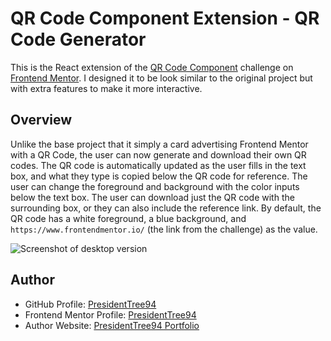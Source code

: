 # QR Code Component Extension - QR Code Generator
This is the React extension of the [QR Code Component](https://www.frontendmentor.io/solutions/qr-code-component-xixkp7hzyW) challenge on [Frontend Mentor](https://www.frontendmentor.io/challenges/qr-code-component-iux_sIO_H). I designed it to be look similar to the original project but with extra features to make it more interactive.

## Overview
Unlike the base project that it simply a card advertising Frontend Mentor with a QR Code, the user can now generate and download their own QR codes. The QR code is automatically updated as the user fills in the text box, and what they type is copied below the QR code for reference. The user can change the foreground and background with the color inputs below the text box. The user can download just the QR code with the surrounding box, or they can also include the reference link. By default, the QR code has a white foreground, a blue background, and `https://www.frontendmentor.io/` (the link from the challenge) as the value.

![Screenshot of desktop version](../public/screenshot.png)

## Author
- GitHub Profile: [PresidentTree94](https://github.com/PresidentTree94)
- Frontend Mentor Profile: [PresidentTree94](https://www.frontendmentor.io/profile/PresidentTree94)
- Author Website: [PresidentTree94 Portfolio](https://presidenttree94.github.io/project-portfolio/)